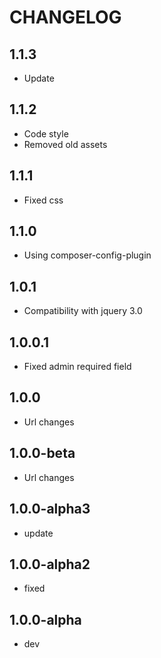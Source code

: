 CHANGELOG
==============

1.1.3
-----------------
 * Update
 
1.1.2
-----------------
  * Code style
  * Removed old assets
  
1.1.1
-----------------
  * Fixed css
  
1.1.0
-----------------
  * Using composer-config-plugin
  
1.0.1
-----------------
  * Compatibility with jquery 3.0
  
1.0.0.1
-----------------
  * Fixed admin required field
  
1.0.0
-----------------
  * Url changes
  
1.0.0-beta
-----------------
  * Url changes
  
1.0.0-alpha3
-----------------
  * update
  
1.0.0-alpha2
-----------------
  * fixed
  
1.0.0-alpha
-----------------
  * dev
